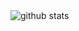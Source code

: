 <picture decoding="async" loading="lazy">
  <source media="(prefers-color-scheme: light)" srcset="https://pixel-profile.vercel.app/api/github-stats?username=tonio-chopy&theme=fuji">
  <source media="(prefers-color-scheme: dark)" srcset="https://pixel-profile.vercel.app/api/github-stats?username=tonio-chopy&screen_effect=true&theme=fuji">
  <img alt="github stats" src="https://pixel-profile.vercel.app/api/github-stats?username=tonio-chopy&theme=fuji">
</picture>
